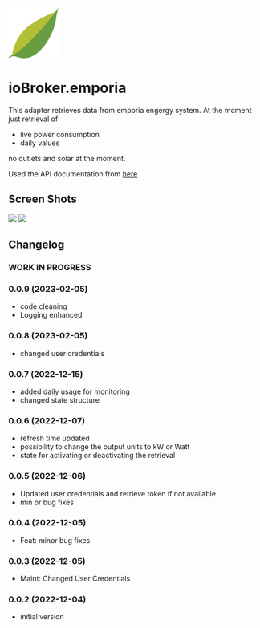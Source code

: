 <img src="admin/emporia.png" width="100">

# ioBroker.emporia

This adapter retrieves data from emporia engergy system. At the moment just retrieval of
- live power consumption
- daily values

no outlets and solar at the moment.

Used the API documentation from [here](https://github.com/magico13/PyEmVue/blob/master/api_docs.md)

## Screen Shots
<img src="admin/img/screenshot1.png" width="400">

<img src="admin/img/screenshot2.png" width="400">


## Changelog

<!--
  Placeholder for the next version (at the beginning of the line):
  ### **WORK IN PROGRESS**
-->
### **WORK IN PROGRESS**

### 0.0.9 (2023-02-05)
- code cleaning
- Logging enhanced

### 0.0.8 (2023-02-05)
- changed user credentials

### 0.0.7 (2022-12-15)
- added daily usage for monitoring
- changed state structure

### 0.0.6 (2022-12-07)
- refresh time updated
- possibility to change the output units to kW or Watt
- state for activating or deactivating the retrieval

### 0.0.5 (2022-12-06)
- Updated user credentials and retrieve token if not available
- min or bug fixes

### 0.0.4 (2022-12-05)
- Feat: minor bug fixes

### 0.0.3 (2022-12-05)
 - Maint: Changed User Credentials

### 0.0.2 (2022-12-04)
- initial version